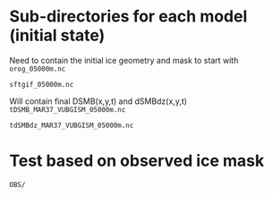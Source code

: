 # Sub-directories for each model (initial state)
Need to contain the initial ice geometry and mask to start with
`orog_05000m.nc`

`sftgif_05000m.nc`

Will contain final DSMB(x,y,t) and dSMBdz(x,y,t)
`tDSMB_MAR37_VUBGISM_05000m.nc`

`tdSMBdz_MAR37_VUBGISM_05000m.nc`

# Test based on observed ice mask
```
OBS/
```
